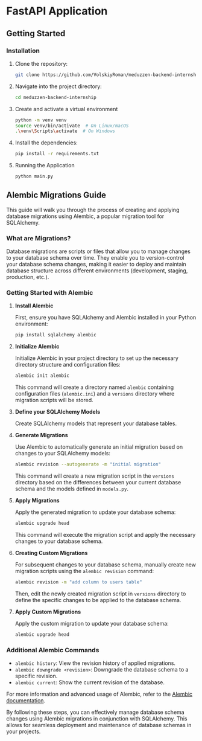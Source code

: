 # FastAPI Application

## Getting Started

### Installation

1. Clone the repository:

   ```bash
   git clone https://github.com/VolskiyRoman/meduzzen-backend-internship
   
2. Navigate into the project directory:
    ```bash
   cd meduzzen-backend-internship
   
3. Create and activate a virtual environment
    ```bash
    python -m venv venv
    source venv/bin/activate  # On Linux/macOS
    .\venv\Scripts\activate  # On Windows

4. Install the dependencies:
    ```bash
   pip install -r requirements.txt
   
5. Running the Application
   ```bash
   python main.py
   
## Alembic Migrations Guide

This guide will walk you through the process of creating and applying database migrations using Alembic, a popular migration tool for SQLAlchemy.

### What are Migrations?

Database migrations are scripts or files that allow you to manage changes to your database schema over time. They enable you to version-control your database schema changes, making it easier to deploy and maintain database structure across different environments (development, staging, production, etc.).

### Getting Started with Alembic

1. **Install Alembic**

   First, ensure you have SQLAlchemy and Alembic installed in your Python environment:
   ```bash
   pip install sqlalchemy alembic
   ```

2. **Initialize Alembic**

   Initialize Alembic in your project directory to set up the necessary directory structure and configuration files:
   ```bash
   alembic init alembic
   ```

   This command will create a directory named `alembic` containing configuration files (`alembic.ini`) and a `versions` directory where migration scripts will be stored.

3. **Define your SQLAlchemy Models**

   Create SQLAlchemy models that represent your database tables.

4. **Generate Migrations**

   Use Alembic to automatically generate an initial migration based on changes to your SQLAlchemy models:
   ```bash
   alembic revision --autogenerate -m "initial migration"
   ```

   This command will create a new migration script in the `versions` directory based on the differences between your current database schema and the models defined in `models.py`.

5. **Apply Migrations**

   Apply the generated migration to update your database schema:
   ```bash
   alembic upgrade head
   ```

   This command will execute the migration script and apply the necessary changes to your database schema.

6. **Creating Custom Migrations**

   For subsequent changes to your database schema, manually create new migration scripts using the `alembic revision` command:
   ```bash
   alembic revision -m "add column to users table"
   ```

   Then, edit the newly created migration script in `versions` directory to define the specific changes to be applied to the database schema.

7. **Apply Custom Migrations**

   Apply the custom migration to update your database schema:
   ```bash
   alembic upgrade head
   ```

### Additional Alembic Commands

- `alembic history`: View the revision history of applied migrations.
- `alembic downgrade <revision>`: Downgrade the database schema to a specific revision.
- `alembic current`: Show the current revision of the database.

For more information and advanced usage of Alembic, refer to the [Alembic documentation](https://alembic.sqlalchemy.org/en/latest/).

By following these steps, you can effectively manage database schema changes using Alembic migrations in conjunction with SQLAlchemy. This allows for seamless deployment and maintenance of database schemas in your projects.
